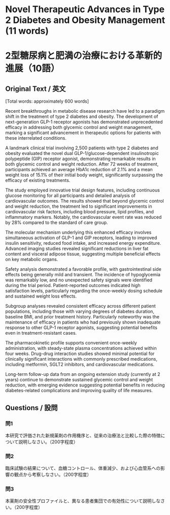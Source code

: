 # Novel Therapeutic Advances in Type 2 Diabetes and Obesity Management (11 words)
# 2型糖尿病と肥満の治療における革新的進展（10語）

## Original Text / 英文
[Total words: approximately 600 words]

Recent breakthroughs in metabolic disease research have led to a paradigm shift in the treatment of type 2 diabetes and obesity. The development of next-generation GLP-1 receptor agonists has demonstrated unprecedented efficacy in addressing both glycemic control and weight management, marking a significant advancement in therapeutic options for patients with these interrelated conditions.

A landmark clinical trial involving 2,500 patients with type 2 diabetes and obesity evaluated the novel dual GLP-1/glucose-dependent insulinotropic polypeptide (GIP) receptor agonist, demonstrating remarkable results in both glycemic control and weight reduction. After 72 weeks of treatment, participants achieved an average HbA1c reduction of 2.1% and a mean weight loss of 15.1% of their initial body weight, significantly surpassing the efficacy of existing treatments.

The study employed innovative trial design features, including continuous glucose monitoring for all participants and detailed analysis of cardiovascular outcomes. The results showed that beyond glycemic control and weight reduction, the treatment led to significant improvements in cardiovascular risk factors, including blood pressure, lipid profiles, and inflammatory markers. Notably, the cardiovascular event rate was reduced by 28% compared to the standard of care group.

The molecular mechanism underlying this enhanced efficacy involves simultaneous activation of GLP-1 and GIP receptors, leading to improved insulin sensitivity, reduced food intake, and increased energy expenditure. Advanced imaging studies revealed significant reductions in liver fat content and visceral adipose tissue, suggesting multiple beneficial effects on key metabolic organs.

Safety analysis demonstrated a favorable profile, with gastrointestinal side effects being generally mild and transient. The incidence of hypoglycemia was remarkably low, and no unexpected safety signals were identified during the trial period. Patient-reported outcomes indicated high satisfaction levels, particularly regarding the once-weekly dosing schedule and sustained weight loss effects.

Subgroup analyses revealed consistent efficacy across different patient populations, including those with varying degrees of diabetes duration, baseline BMI, and prior treatment history. Particularly noteworthy was the maintenance of efficacy in patients who had previously shown inadequate response to other GLP-1 receptor agonists, suggesting potential benefits even in treatment-resistant cases.

The pharmacokinetic profile supports convenient once-weekly administration, with steady-state plasma concentrations achieved within four weeks. Drug-drug interaction studies showed minimal potential for clinically significant interactions with commonly prescribed medications, including metformin, SGLT2 inhibitors, and cardiovascular medications.

Long-term follow-up data from an ongoing extension study (currently at 2 years) continue to demonstrate sustained glycemic control and weight reduction, with emerging evidence suggesting potential benefits in reducing diabetes-related complications and improving quality of life measures.

## Questions / 設問

### 問1
本研究で評価された新規薬剤の作用機序と、従来の治療法と比較した際の特徴について説明しなさい。（200字程度）

### 問2
臨床試験の結果について、血糖コントロール、体重減少、および心血管系への影響の観点から考察しなさい。（200字程度）

### 問3
本薬剤の安全性プロファイルと、異なる患者集団での有効性について説明しなさい。（200字程度） 